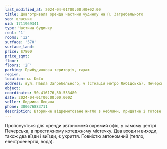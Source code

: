 ```yaml
---
last_modified_at: 2024-04-01T00:00:00+02:00
title: Довготривала оренда частини будинку на П. Загребельного
seo: власник
uid: 1711969341
type: Частина будинку
rent: '1'
rooms: '12'
surface: '570'
surface_land:
price: $7800
price_sqmt:
floor:
floors: '2Г'
parking: Прибудинкова територія, гараж
region:
location: м. Київ
address: вул. Павла Загребельного, 6 (стнація метро Либідська), Печерський район
object:
coordinates: 50.416176,30.533480
date: 2024-04-01T00:00:00.000Z
seller: Людмила Люцина
phone: 380676883711
description: Вторинне відремнтоване житло з меблями, придатне і готове для тривалої оренди
---
```


Пропонується для оренди автономний окремий офіс, у самому центрі Печерська, в престижному котеджному містечку. Два входи и виходи, також два вїзди і виїзди, є укриття. Повністю автономний (тепло, електроенергія, вода).
